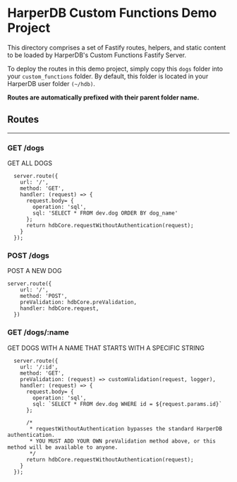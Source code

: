 # HarperDB Custom Functions Demo Project

This directory comprises a set of Fastify routes, helpers, and static content to be loaded by HarperDB's Custom Functions Fastify Server.

To deploy the routes in this demo project, simply copy this `dogs` folder into your `custom_functions` folder. By default, this folder is located in your HarperDB user folder `(~/hdb)`.

**Routes are automatically prefixed with their parent folder name.**

## Routes

---

### GET /dogs

GET ALL DOGS

```
  server.route({
    url: '/',
    method: 'GET',
    handler: (request) => {
      request.body= {
        operation: 'sql',
        sql: 'SELECT * FROM dev.dog ORDER BY dog_name'
      };
      return hdbCore.requestWithoutAuthentication(request);
    }
  });
```

### POST /dogs

POST A NEW DOG

```
server.route({
    url: '/',
    method: 'POST',
    preValidation: hdbCore.preValidation,
    handler: hdbCore.request,
  })
```

### GET /dogs/:name

GET DOGS WITH A NAME THAT STARTS WITH A SPECIFIC STRING

```
  server.route({
    url: '/:id',
    method: 'GET',
    preValidation: (request) => customValidation(request, logger),
    handler: (request) => {
      request.body= {
        operation: 'sql',
        sql: `SELECT * FROM dev.dog WHERE id = ${request.params.id}`
      };

      /*
       * requestWithoutAuthentication bypasses the standard HarperDB authentication.
       * YOU MUST ADD YOUR OWN preValidation method above, or this method will be available to anyone.
       */
      return hdbCore.requestWithoutAuthentication(request);
    }
  });
```
